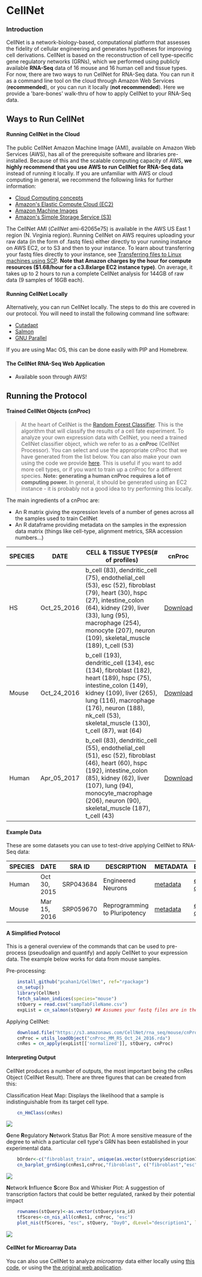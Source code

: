 # CellNet

### Introduction
CellNet is a network-biology-based, computational platform that assesses the fidelity of cellular engineering and generates hypotheses for improving cell derivations. CellNet is based on the reconstruction of cell type-specific gene regulatory networks (GRNs), which we performed using publicly available **RNA-Seq** data of 16 mouse and 16 human cell and tissue types. For now, there are two ways to run CellNet for RNA-Seq data. You can run it as a command line tool on the cloud through Amazon Web Services (**recommended**), or you can run it locally (**not recommended**). Here we provide a 'bare-bones' walk-thru of how to apply CellNet to your RNA-Seq data. 

## Ways to Run CellNet
#### Running CellNet in the Cloud
The public CellNet Amazon Machine Image (AMI), available on Amazon Web Services (AWS), has all of the prerequisite software and libraries pre-installed. Because of this and the scalable computing capacity of AWS, **we highly recommend that you use AWS to run CellNet for RNA-Seq data** instead of running it locally. If you are unfamiliar with AWS or cloud computing in general, we recommend the following links for further information:
* [Cloud Computing concepts](http://docs.aws.amazon.com/AWSEC2/latest/UserGuide/concepts.html)
* [Amazon's Elastic Compute Cloud (EC2)](http://docs.aws.amazon.com/AWSEC2/latest/UserGuide/get-set-up-for-amazon-ec2.html)
* [Amazon Machine Images](http://docs.aws.amazon.com/AWSEC2/latest/UserGuide/AMIs.html)
* [Amazon's Simple Storage Service (S3)](http://docs.aws.amazon.com/AWSEC2/latest/UserGuide/AmazonS3.html)

 The CellNet AMI (_CellNet_ ami-62065e75) is available in the AWS US East 1 region (N. Virginia region). Running CellNet on AWS requires uploading your raw data (in the form of .fastq files) either directly to your running instance on AWS EC2, or to S3 and then to your instance. To learn about transferring your fastq files directly to your instance, see [Transferring files to Linux machines using SCP](http://docs.aws.amazon.com/AWSEC2/latest/UserGuide/AccessingInstancesLinux.html). **Note that Amazon charges by the hour for compute resources ($1.68/hour for a c3.8xlarge EC2 instance type)**. On average, it takes up to 2 hours to run a complete CellNet analysis for 144GB of raw data (9 samples of 16GB each).

#### Running CellNet Locally
Alternatively, you can run CellNet locally. The steps to do this are covered in our protocol. 
You will need to install the following command line software:
* [Cutadapt](http://cutadapt.readthedocs.io/en/stable/guide.html) 
* [Salmon](https://combine-lab.github.io/salmon/)
* [GNU Parallel](https://www.gnu.org/software/parallel/)
          
If you are using Mac OS, this can be done easily with PIP and Homebrew.

#### The CellNet RNA-Seq Web Application
* Available soon through AWS!

## Running the Protocol

#### Trained CellNet Objects (*cnProc*)
>At the heart of CellNet is the [Random Forest Classifier](https://en.wikipedia.org/wiki/Random_forest). This is the algorithm that will classify the results of a cell fate experiment. To analyze your own expression data with CellNet, you need a trained CellNet classifier object, which we refer to as a **cnProc** (CellNet Processor). You can select and use the appropriate cnProc that we have generated from the list below. You can also make your own using the code we provide [here](). This is useful if you want to add more cell types, or if you want to train up a cnProc for a different species. **Note: generating a human cnProc requires a lot of computing power.** In general, it should be generated using an EC2 instance - it is probably not a good idea to try performing this locally.

The main ingredients of a cnProc are:
* An R matrix giving the expression levels of a number of genes across all the samples used to train CellNet
* An R dataframe providing metadata on the samples in the expression data matrix (things like cell-type, alignment metrics, SRA accession numbers...)

| SPECIES | DATE | CELL & TISSUE TYPES(# of profiles) | cnProc |
|---------|------|------------------------------------|--------|
| HS | Oct_25_2016 | b_cell (83), dendritic_cell (75), endothelial_cell (53), esc (52), fibroblast (79), heart (30), hspc (27), intestine_colon (64), kidney (29), liver (33), lung (95), macrophage (254), monocyte (207), neuron (109), skeletal_muscle (189), t_cell (53) | [Download](https://s3.amazonaws.com/cellnet-rnaseq/ref/cnproc/HS/cnProc_RS_hs_Oct_25_2016.rda) |
| Mouse | Oct_24_2016 | b_cell (193), dendritic_cell (134), esc (134), fibroblast (182), heart (189), hspc (75), intestine_colon (149), kidney (109), liver (265), lung (116), macrophage (176), neuron (188), nk_cell (53), skeletal_muscle (130), t_cell (87), wat (64) | [Download](https://s3.amazonaws.com/cellnet-rnaseq/ref/cnproc/MM/cnProc_MM_RS_Oct_24_2016.rda) | 
| Human | Apr_05_2017 | b_cell (83), dendritic_cell (55), endothelial_cell (51), esc (52), fibroblast (46), heart (60), hspc (192), intestine_colon (85), kidney (62), liver (107), lung (94), monocyte_macrophage (206), neuron (90), skeletal_muscle (187), t_cell (43) | [Download](https://s3.amazonaws.com/cellnet-rnaseq/ref/cnproc/HS/cnProc_HS_RS_Apr_05_2017.rda) |

#### Example Data

These are some datasets you can use to test-drive applying CellNet to RNA-Seq data:

| SPECIES | DATE | SRA ID | DESCRIPTION | METADATA | EXPRESSION |
|---------|------|--------|-------------|----------|------------|
| Human   | Oct 30, 2015 | SRP043684 | Engineered Neurons | [metadata](https://s3.amazonaws.com/cellnet-rnaseq/ref/examples/st_SRP043684_example.rda) | [expression data](https://s3.amazonaws.com/cellnet-rnaseq/ref/examples/expList_SRP043684_example.rda) |
| Mouse | Mar 15, 2016 | SRP059670 | Reprogramming to Pluripotency | [metadata](https://s3.amazonaws.com/cellnet-rnaseq/ref/examples/st_SRP059670_example.rda) | [expression data](https://s3.amazonaws.com/cellnet-rnaseq/ref/examples/expList_SRP059670_example.rda) |


#### A Simplified Protocol

This is a general overview of the commands that can be used to pre-process (pseudoalign and quantify) and apply CellNet to your expression data. The example below works for data from mouse samples.

Pre-processing:

```R
    install_github("pcahan1/CellNet", ref="rpackage")
    cn_setup()
    library(CellNet)
    fetch_salmon_indices(species="mouse")
    stQuery = read.csv("sampTabFileName.csv")
    expList = cn_salmon(stQuery) ## Assumes your fastq files are in the working directory!
```
    
Applying CellNet:
```R
    download.file("https://s3.amazonaws.com/CellNet/rna_seq/mouse/cnProc_MM_RS_Oct_24_2016.rda", dest="./cnProc_MM_RS_Oct_24_2016.rda")
    cnProc = utils_loadObject("cnProc_MM_RS_Oct_24_2016.rda")
    cnRes = cn_apply(expList[['normalized']], stQuery, cnProc)
```
#### Interpreting Output
CellNet produces a number of outputs, the most important being the cnRes Object (CellNet Result). There are three figures that can be created from this:

Classification Heat Map: Displays the likelihood that a sample is indistinguishable from its target cell type.
```R
    cn_HmClass(cnRes)
```
![](md_img/hm.png)

**G**ene **R**egulatory **N**etwork Status Bar Plot: A more sensitive measure of the degree to which a particular cell type's GRN has been established in your experimental data.
```R
    bOrder<-c("fibroblast_train", unique(as.vector(stQuery$description1)), "esc_train")
    cn_barplot_grnSing(cnRes1,cnProc,"fibroblast", c("fibroblast","esc"), bOrder, sidCol="sra_id")
```
![](md_img/grnStat.png)

**N**etwork **I**nfluence **S**core Box and Whisker Plot: A suggestion of transcription factors that could be better regulated, ranked by their potential impact
```R
    rownames(stQuery)<-as.vector(stQuery$sra_id)
    tfScores<-cn_nis_all(cnRes1, cnProc, "esc")
    plot_nis(tfScores, "esc", stQuery, "Day0", dLevel="description1", limitTo=0)
```
![](md_img/nis.png)

#### CellNet for Microarray Data
You can also use CellNet to analyze *microarray* data either locally using [this code](https://pcahan1.github.io/cellnetr/), or using the [the original web application](http://cellnet.hms.harvard.edu/).